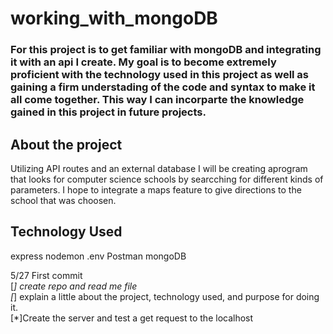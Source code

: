 # working_with_mongoDB

### For this project is to get familiar with mongoDB and integrating it with an api I create. My goal is to become extremely proficient with the technology used in this project as well as gaining a firm understading of the code and syntax to make it all come together.  This way I can incorparte the knowledge gained in this project in future projects.


## About the project

Utilizing API routes and an external database I will be creating aprogram that looks for computer science schools by searcching for different kinds of parameters.  I hope to integrate a maps feature to give directions to the school that was choosen.

## Technology Used
express
nodemon
.env
Postman
mongoDB


5/27 First commit <br>
    [*] create repo and read me file <br>
    [*] explain a little about the project, technology used, and purpose for doing it. <br>
    [*]Create the server and test a get request to the localhost <br>
